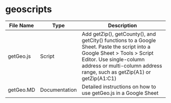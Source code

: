 geoscripts
==========

File  Name | Type | Description 
----------- | ----------- | ----------- 
getGeo.js |Script | Add getZip(), getCounty(), and getCity() functions to a Google Sheet. Paste the script into a Google Sheet > Tools > Script Editor. Use single-column address or multi-column address range, such as getZip(A1) or getZip(A1:C1) 
getGeo.MD | Documentation | Detailed instructions on how to use getGeo.js in a Google Sheet 
